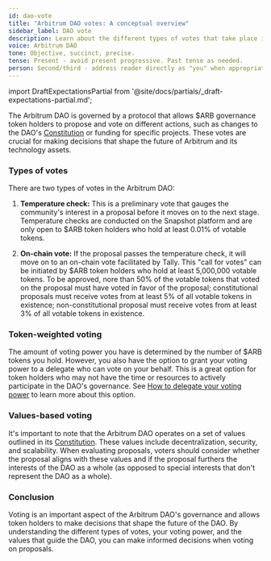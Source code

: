 ```yaml
---
id: dao-vote
title: "Arbitrum DAO votes: A conceptual overview"
sidebar_label: DAO vote
description: Learn about the different types of votes that take place in the Arbitrum DAO.
voice: Arbitrum DAO
tone: Objective, succinct, precise.
tense: Present - avoid present progressive. Past tense as needed.
person: Second/third - address reader directly as "you" when appropriate, refer to the DAO as the DAO, not as "we".
---
```


import DraftExpectationsPartial from '@site/docs/partials/_draft-expectations-partial.md'; 

<DraftExpectationsPartial />

The <a data-quicklook-from='arbitrum-dao '>Arbitrum DAO </a>is governed by a protocol that allows <a data-quicklook-from='arb'>$ARB</a> governance token holders to propose and vote on different actions, such as changes to the DAO's [Constitution](../dao-constitution.md) or funding for specific projects. These votes are crucial for making decisions that shape the future of Arbitrum and its technology assets.

### Types of votes

There are two types of votes in the Arbitrum DAO:

1. **Temperature check:** This is a preliminary vote that gauges the community's interest in a proposal before it moves on to the next stage. Temperature checks are conducted on the Snapshot platform and are only open to $ARB token holders who hold at least 0.01% of <a data-quicklook-from='votable-tokens'>votable tokens</a>.

2. **On-chain vote:** If the proposal passes the temperature check, it will move on to an on-chain vote facilitated by Tally. This "call for votes" can be initiated by $ARB token holders who hold at least 5,000,000 votable tokens. To be approved, nore than 50% of the votable tokens that voted on the proposal must have voted in favor of the proposal; <a data-quicklook-from='constitutional-aip'>constitutional proposals</a> must receive votes from at least 5% of all votable tokens in existence; <a data-quicklook-from='nonconstitutional-aip'>non-constitutional proposal</a> must receive votes from at least 3% of all votable tokens in existence.

### Token-weighted voting

The amount of voting power you have is determined by the number of $ARB tokens you hold. However, you also have the option to grant your voting power to a <a data-quicklook-from='delegate'>delegate</a> who can vote on your behalf. This is a great option for token holders who may not have the time or resources to actively participate in the DAO's governance. See [How to delegate your voting power](../how-tos/select-delegate-voting-power.md) to learn more about this option.

### Values-based voting

It's important to note that the Arbitrum DAO operates on a set of values outlined in its [Constitution](../dao-constitution.md). These values include decentralization, security, and scalability. When evaluating proposals, voters should consider whether the proposal aligns with these values and if the proposal furthers the interests of the DAO as a whole (as opposed to special interests that don't represent the DAO as a whole).

### Conclusion

Voting is an important aspect of the Arbitrum DAO's governance and allows token holders to make decisions that shape the future of the DAO. By understanding the different types of votes, your voting power, and the values that guide the DAO, you can make informed decisions when voting on proposals.